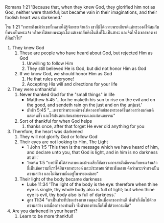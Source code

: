 Romans 1:21 'Because that, when they knew God, they glorified him not as God, neither were thankful; but became vain in their imaginations, and their foolish heart was darkened.'

โรม 1:21 "เพราะถึงแม้ว่าเขาทั้งหลายได้รู้จักพระเจ้าแล้ว เขาก็มิได้ถวายพระเกียรติแด่พระองค์ให้สมกับที่ทรงเป็นพระเจ้า หรือหาได้ขอบพระคุณไม่ แต่เขากลับคิดในสิ่งที่ไม่เป็นสาระ และจิตใจโง่เขลาของเขาก็มืดมัวไป"

1. They knew God
    1. These are people who have heard about God, but rejected Him as God
        1. Unwilling to follow Him
        2. They still believed He is God, but did not honor Him as God
    2. If we know God, we should honor Him as God
        1. He that rules everyone!
        2. Accepting His will and directions for your life
2. They were unthankful
    1. Never thanked God for the "small things" in life
        - Matthew 5:45 '...for he maketh his sun to rise on the evil and on the good, and sendeth rain on the just and on the unjust.'
        - มัทธิว 5:45 "...เพราะว่าพระองค์ทรงให้ดวงอาทิตย์ของพระองค์ขึ้นส่องสว่างแก่คนดีและคนชั่ว และให้ฝนตกแก่คนชอบธรรมและแก่คนอธรรม"
    2. Sort of thankful for when God helps
        1. thanks once, after that forget He ever did anything for you
3. Therefore, the heart was darkened
    1. They will not glorify God or follow God
    2. Their eyes are not looking to Him, The Light
        - 1 John 1:5 'This then is the message which we have heard of him, and declare unto you, that God is light, and in him is no darkness at all.'
        - 1ยอห์น 1:5 "บาปที่ไม่ได้สารภาพและชำระเสียก็ขัดขวางการสามัคคีธรรมกับพระเจ้าแล้วนี่เป็นข้อความที่เราได้ยินจากพระองค์ และประกาศแก่ท่านทั้งหลาย คือว่าพระเจ้าทรงเป็นความสว่าง และไม่มีความมืดอยู่ในพระองค์เลย"
    3. Their light of the body became darkness
        - Luke 11:34 'The light of the body is the eye: therefore when thine eye is single, thy whole body also is full of light; but when thine eye is evil, thy body also is full of darkness.'
        - ลูกา 11:34 "ตาเป็นประทีปของร่างกาย เหตุฉะนั้นเมื่อตาของท่านดี ทั้งตัวก็เต็มไปด้วยความสว่าง แต่เมื่อตาของท่านชั่ว ทั้งตัวของท่านก็เต็มไปด้วยความมืด"
4. Are you darkened in your heart?
    1. Learn to be more thankful!